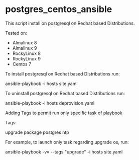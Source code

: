 # postgres_centos_ansible


This script install on postgresql on Redhat based Distributions.

Tested on:

- Almalinux 8
- Almalinux 9
- RockyLinux 8
- RockyLinux 9
- Centos 7


To install postgresql on Redhat based Distributions run:

ansible-playbook -i hosts site.yaml

To uninstall postgresql on Redhat based Distributions run:

ansible-playbook -i hosts deprovision.yaml

Adding Tags to permit run only specific task of playbook

Tags:

upgrade
package
postgres
ntp

For example, to launch only task regarding upgrade os, run:
 
ansible-playbook -vv --tags "upgrade" -i hosts site.yaml
